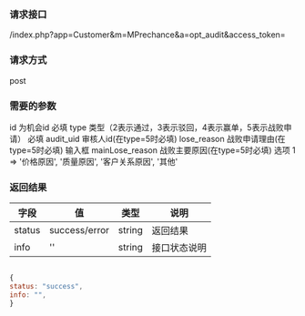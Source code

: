 
### **请求接口**
/index.php?app=Customer&m=MPrechance&a=opt_audit&access_token=



### **请求方式**
post


### **需要的参数**
id                      为机会id     必填
type                    类型（2表示通过，3表示驳回，4表示赢单，5表示战败申请） 必填
audit_uid               审核人id(在type=5时必填)
lose_reason             战败申请理由(在type=5时必填)  输入框 
mainLose_reason         战败主要原因(在type=5时必填)   选项    1 => '价格原因', '质量原因', '客户关系原因', '其他'


### **返回结果**
|字段       |值             |类型    |说明           |
| --------- |--------      |--------|--------       |
|status     |success/error |string |返回结果         |
|info       | '' | string | 接口状态说明  |


``` javascript

{
status: "success",
info: "",
}


